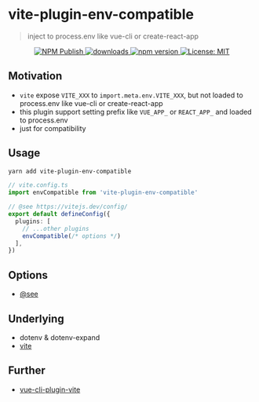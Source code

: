 # vite-plugin-env-compatible

> inject to process.env like vue-cli or create-react-app

<p align="center">
  <a href="https://github.com/IndexXuan/vite-plugin-env-compatible/actions/workflows/npm-publish.yml">
   <img alt="NPM Publish" src="https://github.com/IndexXuan/vite-plugin-env-compatible/actions/workflows/npm-publish.yml/badge.svg" style="max-width:100%;">
  </a>
  <a href="https://www.npmjs.com/package/vite-plugin-env-compatible" rel="nofollow">
    <img alt="downloads" src="https://img.shields.io/npm/dt/vite-plugin-env-compatible.svg?style=flat-square">
  </a>
  <a href="https://www.npmjs.com/package/vite-plugin-env-compatible" rel="nofollow">
    <img alt="npm version" src="https://img.shields.io/npm/v/vite-plugin-env-compatible.svg?style=flat" style="max-width:100%;">
  </a>
  <a href="https://github.com/IndexXuan/vite-plugin-env-compatible/blob/main/LICENSE">
    <img alt="License: MIT" src="https://img.shields.io/badge/License-MIT-yellow.svg" style="max-width:100%;">
  </a>
</p>

## Motivation
- `vite` expose `VITE_XXX` to `import.meta.env.VITE_XXX`, but not loaded to process.env like vue-cli or create-react-app
- this plugin support setting prefix like `VUE_APP_` or `REACT_APP_` and loaded to process.env
- just for compatibility

## Usage
```sh
yarn add vite-plugin-env-compatible
```

```ts
// vite.config.ts
import envCompatible from 'vite-plugin-env-compatible'

// @see https://vitejs.dev/config/
export default defineConfig({
  plugins: [
    // ...other plugins
    envCompatible(/* options */)
  ],
})
```

## Options
- [@see](https://github.com/IndexXuan/vite-plugin-env-compatible/blob/main/src/lib/options.ts)

## Underlying
- dotenv & dotenv-expand
- [vite](https://github.com/vitejs/vite/blob/27785f7fcc5b45987b5f0bf308137ddbdd9f79ea/packages/vite/src/node/config.ts#L791)


## Further
- [vue-cli-plugin-vite](https://github.com/IndexXuan/vue-cli-plugin-vite)
